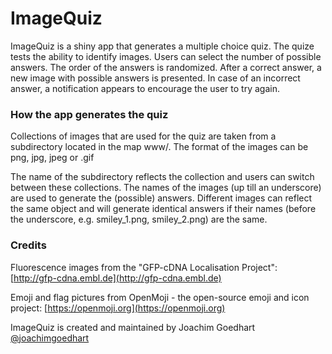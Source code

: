 # ImageQuiz

ImageQuiz is a shiny app that generates a multiple choice quiz. The quize tests the ability to identify images. Users can select the number of possible answers. The order of the answers is randomized. After a correct answer, a new image with possible answers is presented. In case of an incorrect answer, a notification appears to encourage the user to try again.

### How the app generates the quiz

Collections of images that are used for the quiz are taken from a subdirectory located in the map www/.
The format of the images can be png, jpg, jpeg or .gif

The name of the subdirectory reflects the collection and users can switch between these collections.
The names of the images (up till an underscore) are used to generate the (possible) answers. Different images can reflect the same object and will generate identical answers if their names (before the underscore, e.g. smiley_1.png, smiley_2.png) are the same.

### Credits

Fluorescence images from the "GFP-cDNA Localisation Project": [http://gfp-cdna.embl.de](http://gfp-cdna.embl.de)

Emoji and flag pictures from OpenMoji - the open-source emoji and icon project: [https://openmoji.org](https://openmoji.org)
  
ImageQuiz is created and maintained by Joachim Goedhart
[@joachimgoedhart](https://twitter.com/joachimgoedhart)